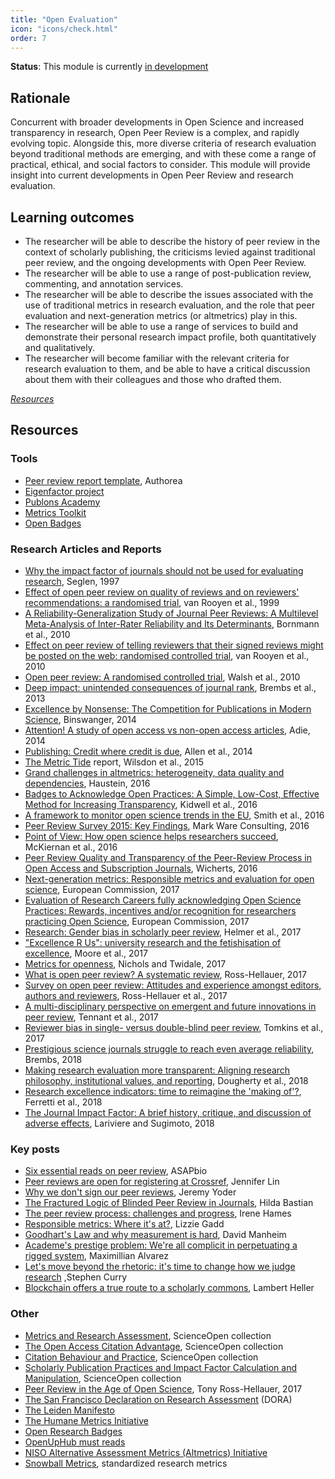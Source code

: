 ```yaml
---
title: "Open Evaluation"
icon: "icons/check.html"
order: 7
---
```


**Status**: This module is currently [in development](https://github.com/OpenScienceMOOC/Module-7-Open-Evaluation)

## Rationale
Concurrent with broader developments in Open Science and increased transparency 
in research, Open Peer Review is a complex, and rapidly evolving topic. 
Alongside this, more diverse criteria of research evaluation beyond traditional 
methods are emerging, and with these come a range of practical, ethical, and 
social factors to consider. This module will provide insight into current 
developments in Open Peer Review and research evaluation.

## Learning outcomes

* The researcher will be able to describe the history of peer review in the 
  context of scholarly publishing, the criticisms levied against traditional 
  peer review, and the ongoing developments with Open Peer Review.
* The researcher will be able to use a range of post-publication review, 
  commenting, and annotation services.
* The researcher will be able to describe the issues associated with the use of 
  traditional metrics in research evaluation, and the role that peer evaluation 
  and next-generation metrics (or altmetrics) play in this.
* The researcher will be able to use a range of services to build and demonstrate 
  their personal research impact profile, both quantitatively and qualitatively.
* The researcher will become familiar with the relevant criteria for research 
  evaluation to them, and be able to have a critical discussion about them with 
  their colleagues and those who drafted them.

[_Resources_](http://opensciencemooc.eu/resources/#seven)

## Resources

### Tools

- [Peer review report template](https://www.authorea.com/templates/peer_review_report_template), Authorea
- [Eigenfactor project](http://www.eigenfactor.org/index.php)
- [Publons Academy](https://publons.com/community/academy)
- [Metrics Toolkit](http://www.metrics-toolkit.org/)
- [Open Badges](https://openbadges.org/)

### Research Articles and Reports

- [Why the impact factor of journals should not be used for evaluating research](http://europepmc.org/backend/ptpmcrender.fcgi?accid=PMC2126010&blobtype=pdf), Seglen, 1997
- [Effect of open peer review on quality of reviews and on reviewers' recommendations: a randomised trial](http://www.bmj.com/content/318/7175/23), van Rooyen et al., 1999
- [A Reliability-Generalization Study of Journal Peer Reviews: A Multilevel Meta-Analysis of Inter-Rater Reliability and Its Determinants](http://journals.plos.org/plosone/article?id=10.1371/journal.pone.0014331), Bornmann et al., 2010
- [Effect on peer review of telling reviewers that their signed reviews might be posted on the web: randomised controlled trial](http://www.bmj.com/content/341/bmj.c5729), van Rooyen et al., 2010
- [Open peer review: A randomised controlled trial](https://www.cambridge.org/core/journals/the-british-journal-of-psychiatry/article/open-peer-review-a-randomised-controlled-trial/1F81447FC67B3BAFDCCCCE82B6C7A187), Walsh et al., 2010
- [Deep impact: unintended consequences of journal rank](https://www.frontiersin.org/articles/10.3389/fnhum.2013.00291/full), Brembs et al., 2013
- [Excellence by Nonsense: The Competition for Publications in Modern Science](https://link.springer.com/chapter/10.1007/978-3-319-00026-8_3), Binswanger, 2014
- [Attention! A study of open access vs non-open access articles](https://figshare.com/articles/Attention_A_study_of_open_access_vs_non_open_access_articles/1213690), Adie, 2014
- [Publishing: Credit where credit is due](http://www.nature.com/news/publishing-credit-where-credit-is-due-1.15033), Allen et al., 2014
- [The Metric Tide](https://responsiblemetrics.org/the-metric-tide/) report, Wilsdon et al., 2015
- [Grand challenges in altmetrics: heterogeneity, data quality and dependencies](https://arxiv.org/abs/1603.04939), Haustein, 2016
- [Badges to Acknowledge Open Practices: A Simple, Low-Cost, Effective Method for Increasing Transparency](http://journals.plos.org/plosbiology/article?id=10.1371/journal.pbio.1002456), Kidwell et al., 2016
- [A framework to monitor open science trends in the EU](https://www.oecd.org/sti/063%20-%20OECD%20Blue%20Sky%202016_Open%20Science.pdf), Smith et al., 2016
- [Peer Review Survey 2015: Key Findings](http://publishingresearchconsortium.com/index.php/134-news-main-menu/prc-peer-review-survey-2015-key-findings/172-peer-review-survey-2015-key-findings), Mark Ware Consulting, 2016
- [Point of View: How open science helps researchers succeed](https://elifesciences.org/articles/16800), McKiernan et al., 2016
- [Peer Review Quality and Transparency of the Peer-Review Process in Open Access and Subscription Journals](http://journals.plos.org/plosone/article?id=10.1371/journal.pone.0147913), Wicherts, 2016
- [Next-generation metrics: Responsible metrics and evaluation for open science](https://ec.europa.eu/research/openscience/pdf/report.pdf), European Commission, 2017
- [Evaluation of Research Careers fully acknowledging Open Science Practices: Rewards, incentives and/or recognition for researchers practicing Open Science](https://ec.europa.eu/research/openscience/pdf/os_rewards_wgreport_final.pdf), European Commission, 2017
- [Research: Gender bias in scholarly peer review](https://elifesciences.org/articles/21718), Helmer et al., 2017
- ["Excellence R Us": university research and the fetishisation of excellence](https://www.nature.com/articles/palcomms2016105), Moore et al., 2017
- [Metrics for openness](https://researchcommons.waikato.ac.nz/handle/10289/10842), Nichols and Twidale, 2017
- [What is open peer review? A systematic review](https://f1000research.com/articles/6-588/v2), Ross-Hellauer, 2017
- [Survey on open peer review: Attitudes and experience amongst editors, authors and reviewers](http://journals.plos.org/plosone/article?id=10.1371/journal.pone.0189311), Ross-Hellauer et al., 2017
- [A multi-disciplinary perspective on emergent and future innovations in peer review](https://f1000research.com/articles/6-1151/v3), Tennant et al., 2017
- [Reviewer bias in single- versus double-blind peer review](http://www.pnas.org/content/114/48/12708), Tomkins et al., 2017
- [Prestigious science journals struggle to reach even average reliability](https://www.frontiersin.org/articles/10.3389/fnhum.2018.00037/full), Brembs, 2018
- [Making research evaluation more transparent: Aligning research philosophy, institutional values, and reporting](https://psyarxiv.com/48qux/), Dougherty et al., 2018
- [Research excellence indicators: time to reimagine the 'making of'?](https://academic.oup.com/spp/advance-article/doi/10.1093/scipol/scy007/4858431), Ferretti et al., 2018
- [The Journal Impact Factor: A brief history, critique, and discussion of adverse effects](https://arxiv.org/abs/1801.08992), Lariviere and Sugimoto, 2018

### Key posts

- [Six essential reads on peer review](http://asapbio.org/six-essential-reads-on-peer-review), ASAPbio
- [Peer reviews are open for registering at Crossref](https://www.crossref.org/blog/peer-reviews-are-open-for-registering-at-crossref/), Jennifer Lin
- [Why we don't sign our peer reviews](http://www.molecularecologist.com/2014/04/why-we-dont-sign/), Jeremy Yoder
- [The Fractured Logic of Blinded Peer Review in Journals](http://blogs.plos.org/absolutely-maybe/2017/10/31/the-fractured-logic-of-blinded-peer-review-in-journals/), Hilda Bastian
- [The peer review process: challenges and progress](https://www.editage.com/insights/the-peer-review-process-challenges-and-progress), Irene Hames
- [Responsible metrics: Where it's at?](https://thebibliomagician.wordpress.com/2018/02/16/responsible-metrics-where-its-at/), Lizzie Gadd
- [Goodhart's Law and why measurement is hard](https://www.ribbonfarm.com/2016/06/09/goodharts-law-and-why-measurement-is-hard/), David Manheim
- [Academe's prestige problem: We're all complicit in perpetuating a rigged system](https://www.chronicle.com/article/Academe-s-Prestige-Problem/241432), Maximillian Alvarez
- [Let's move beyond the rhetoric: it's time to change how we judge research](https://www.nature.com/articles/d41586-018-01642-w) ,Stephen Curry
- [Blockchain offers a true route to a scholarly commons](https://www.researchresearch.com/news/article/?articleId=1373351), Lambert Heller

### Other

- [Metrics and Research Assessment](https://www.scienceopen.com/search#collection/78c15291-27e3-493a-99ec-7e5a00387745), ScienceOpen collection
- [The Open Access Citation Advantage](https://www.scienceopen.com/search#collection/996823e0-8104-4490-b26a-f2f733f810fb), ScienceOpen collection
- [Citation Behaviour and Practice](https://www.scienceopen.com/search#collection/2d601af5-aa90-4c63-9a11-85f2dc768868), ScienceOpen collection
- [Scholarly Publication Practices and Impact Factor Calculation and Manipulation](https://www.scienceopen.com/search#collection/e4870106-eea5-4ba3-88cf-e769c7d49ebe),
 ScienceOpen collection
- [Peer Review in the Age of Open Science](https://www.slideshare.net/OpenAIRE_eu/peer-review-in-the-age-of-open-science), Tony Ross-Hellauer, 2017
- [The San Francisco Declaration on Research Assessment](http://www.ascb.org/dora/) (DORA)
- [The Leiden Manifesto](http://www.leidenmanifesto.org/)
- [The Humane Metrics Initiative](http://humetricshss.org/about/)
- [Open Research Badges](https://openresearchbadges.org/)
- [OpenUpHub must reads](https://www.openuphub.eu/review/must-reads)
- [NISO Alternative Assessment Metrics (Altmetrics) Initiative](http://www.niso.org/standards-committees/altmetrics)
- [Snowball Metrics](https://www.snowballmetrics.com/), standardized research metrics

